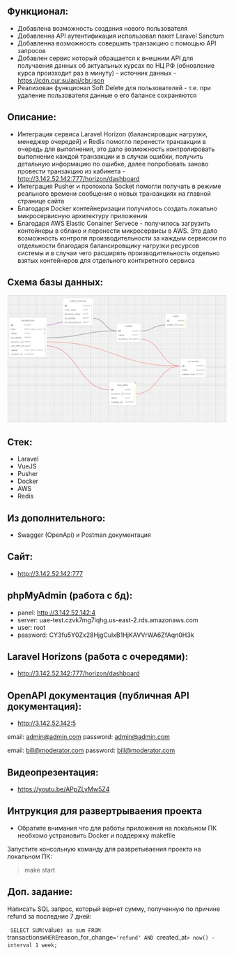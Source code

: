 Функционал:
-------------

- Добавлена возможность создания нового пользователя
- Добавленна API аутентификация использовал пакет Laravel Sanctum
- Добавленна возможность совершить транзакцию с помощью API запросов
- Добавлен сервис который обращается к внешним API для получаения данных об актуальных курсах по НЦ РФ (обновление курса произходит раз в минуту) - источник данных - https://cdn.cur.su/api/cbr.json
- Реализован функционал Soft Delete для пользователей - т.е. при удаление пользователя данные о его балансе сохраняются


Описание:
---------

- Интеграция сервиса Laravel Horizon (балансировщик нагрузки, менеджер очередей) и Redis помогло перенести транзакции в очередь для выполнения, это дало возможность контролировать выполнение каждой транзакции и в случаи ошибки, получить детальную информацию по ошибке, далее попробовать заново провести транзакцию из кабинета - http://3.142.52.142:777/horizon/dashboard
- Интеграция Pusher и протокола Socket помогли получать в режиме реального времени сообщения о новых транзакциях на главной странице сайта
- Благодаря Docker контейнеризации получилось создать локально микросервисную архитектуру приложения
- Благодаря AWS Elastic Conainer Servece - получилось загрузить контейнеры в облако и перенести микросервисы в AWS. Это дало возможность контроля производительности за каждым сервисом по отдельности благодаря балансировщику нагрузки ресурсов системы и в случаи чего расширять производительность отдельно взятых контейнеров для отдельного конткретного сервиса




Cхема базы данных:
-------------
![alt text](/artifacts/database_v4.png)    

Стек:
-----------

- Laravel
- VueJS
- Pusher
- Docker
- AWS
- Redis


Из дополнительного:
---------------------

- Swagger (OpenApi) и Postman документация 

Сайт:
-------------

- http://3.142.52.142:777

phpMyAdmin (работа с бд):
---------------

- panel: http://3.142.52.142:4
- server: uae-test.czvk7mg7iqhg.us-east-2.rds.amazonaws.com
- user: root
- password: CY3fu5Y0Zx28HjgCulxB1HjKAVVrWA6ZfAqn0H3k

Laravel Horizons (работа с очередями):
---------------------------

- http://3.142.52.142:777/horizon/dashboard

OpenAPI документация (публичная API документация):
---------------------------

- http://3.142.52.142:5

email: admin@admin.com
password: admin@admin.com

email: bill@moderator.com
password: bill@moderator.com

Видеопрезентация:
-------------------------

- https://youtu.be/APpZLyMw5Z4

Интрукция для развертрываения проекта
------------------------

- Обратите внимания что для работы приложения на локальном ПК необхомо устрановить Docker и поддержку makefile 

Запустите консольную команду для развретываения проекта на локальном ПК:
> make start 

Доп. задание:
----------------------

Написать SQL запрос, который вернет сумму, полученную по причине refund за последние 7 дней:

`
SELECT SUM(`value`) as sum
FROM `transactions`
WHERE `reason_for_change`='refund'
AND `created_at` > now() - interval 1 week;
`